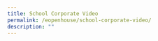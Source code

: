 ```yaml
---
title: School Corporate Video
permalink: /eopenhouse/school-corporate-video/
description: ""
---
```

